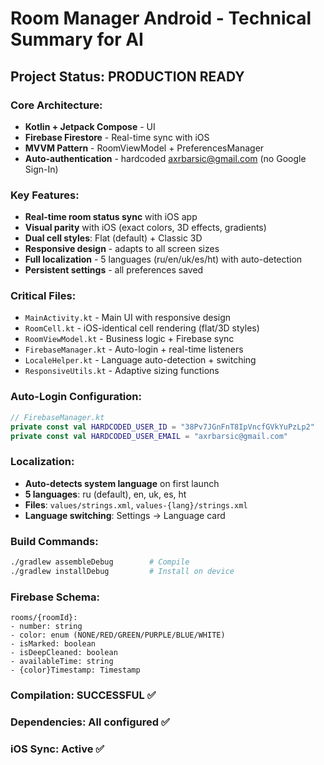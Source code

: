 # Room Manager Android - Technical Summary for AI

## Project Status: PRODUCTION READY

### Core Architecture:
- **Kotlin + Jetpack Compose** - UI
- **Firebase Firestore** - Real-time sync with iOS
- **MVVM Pattern** - RoomViewModel + PreferencesManager
- **Auto-authentication** - hardcoded axrbarsic@gmail.com (no Google Sign-In)

### Key Features:
- **Real-time room status sync** with iOS app
- **Visual parity** with iOS (exact colors, 3D effects, gradients)
- **Dual cell styles**: Flat (default) + Classic 3D
- **Responsive design** - adapts to all screen sizes
- **Full localization** - 5 languages (ru/en/uk/es/ht) with auto-detection
- **Persistent settings** - all preferences saved

### Critical Files:
- `MainActivity.kt` - Main UI with responsive design
- `RoomCell.kt` - iOS-identical cell rendering (flat/3D styles)  
- `RoomViewModel.kt` - Business logic + Firebase sync
- `FirebaseManager.kt` - Auto-login + real-time listeners
- `LocaleHelper.kt` - Language auto-detection + switching
- `ResponsiveUtils.kt` - Adaptive sizing functions

### Auto-Login Configuration:
```kotlin
// FirebaseManager.kt
private const val HARDCODED_USER_ID = "38Pv7JGnFnT8IpVncfGVkYuPzLp2"
private const val HARDCODED_USER_EMAIL = "axrbarsic@gmail.com"
```

### Localization:
- **Auto-detects system language** on first launch
- **5 languages**: ru (default), en, uk, es, ht
- **Files**: `values/strings.xml`, `values-{lang}/strings.xml`
- **Language switching**: Settings → Language card

### Build Commands:
```bash
./gradlew assembleDebug        # Compile
./gradlew installDebug         # Install on device  
```

### Firebase Schema:
```
rooms/{roomId}:
- number: string
- color: enum (NONE/RED/GREEN/PURPLE/BLUE/WHITE)  
- isMarked: boolean
- isDeepCleaned: boolean
- availableTime: string
- {color}Timestamp: Timestamp
```

### Compilation: SUCCESSFUL ✅
### Dependencies: All configured ✅  
### iOS Sync: Active ✅ 
